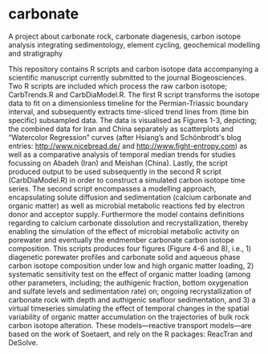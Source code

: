 # carbonate
A project about carbonate rock, carbonate diagenesis, carbon isotope analysis integrating sedimentology, element cycling, geochemical modelling and stratigraphy

This repository contains R scripts and carbon isotope data accompanying a scientific manuscript currently submitted to the journal Biogeosciences. Two R scripts are included which process the raw carbon isotope; CarbTrends.R and CarbDiaModel.R. The first R script transforms the isotope data to fit on a dimensionless timeline for the Permian-Triassic boundary interval, and subsequently extracts time-sliced trend lines from (time bin specific) subsampled data.  The data is visualised as Figures 1-3, depicting; the combined data for Iran and China separately as scatterplots and “Watercolor Regression” curves (after Hsiang’s and Schönbrodt's blog entries: http://www.nicebread.de/ and http://www.fight-entropy.com) as well as a comparative analysis of temporal median trends for studies focussing on Abadeh (Iran) and Meishan (China). Lastly, the script produced output to be used subsequently in the second R script (CarbDiaModel.R) in order to construct a simulated carbon isotope time series. The second script encompasses a modelling approach, encapsulating solute diffusion and sedimentation (calcium carbonate and organic matter) as well as microbial metabolic reactions fed by electron donor and acceptor supply. Furthermore the model contains definitions regarding to calcium carbonate dissolution and recrystallization, thereby enabling the simulation of the effect of microbial metabolic activity on porewater and eventually the endmember carbonate carbon isotope composition. This scripts produces four figures (Figure 4-6 and 8), i.e., 1) diagenetic porewater profiles and carbonate solid and aqueous phase carbon isotope composition under low and high organic matter loading, 2) systematic sensitivity test on the effect of organic matter loading (among other parameters, including; the authigenic fraction, bottom oxygenation and sulfate levels and sedimentation rate) on; ongoing recrystallization of carbonate rock with depth and authigenic seafloor sedimentation, and 3)  a virtual timeseries simulating the effect of temporal changes in the spatial variability of organic matter accumulation on the trajectories of bulk rock carbon isotope alteration. These models—reactive transport models—are based on the work of Soetaert, and rely on the R packages: ReacTran and DeSolve.
